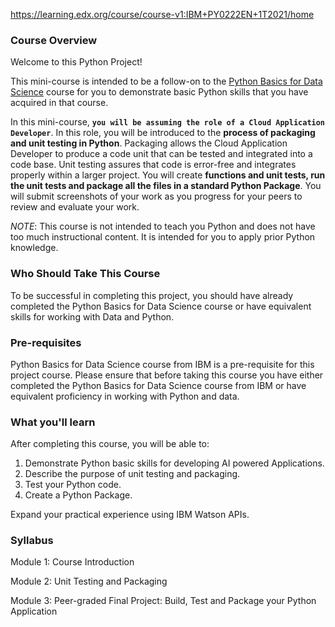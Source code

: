 https://learning.edx.org/course/course-v1:IBM+PY0222EN+1T2021/home

### Course Overview
Welcome to this Python Project!  

This mini-course is intended to be a follow-on to the [Python Basics for Data Science](https://www.edx.org/course/python-basics-for-data-science) course for you to demonstrate basic Python skills that you have acquired in that course.

In this mini-course, **`you will be assuming the role of a Cloud Application Developer`**.  In this role, you will be introduced to the **process of packaging and unit testing in Python**.  Packaging allows the Cloud Application Developer to produce a code unit that can be tested and integrated into a code base. Unit testing assures that code is error-free and integrates properly within a larger project.  You will create **functions and unit tests, run the unit tests and package all the files in a standard Python Package**.  You will submit screenshots of your work as you progress for your peers to review and evaluate your work.

*NOTE*: This course is not intended to teach you Python and does not have too much instructional content. It is intended for you to apply prior Python knowledge.

### Who Should Take This Course

To be successful in completing this project, you should have already completed the Python Basics for Data Science  course or have equivalent skills for working with Data and Python.

### Pre-requisites

Python Basics for Data Science  course from IBM is a pre-requisite for this project course. Please ensure that before taking this course you have either completed the Python Basics for Data Science  course from IBM or have equivalent proficiency in working with Python and data.

### What you'll learn

After completing this course, you will be able to:

1. Demonstrate Python basic skills for developing AI powered Applications.
2. Describe the purpose of unit testing and packaging.
3. Test your Python code.
4. Create a Python Package.
<p> Expand your practical experience using IBM Watson APIs.


### Syllabus

Module 1: Course Introduction

Module 2: Unit Testing and Packaging

Module 3: Peer-graded Final Project: Build, Test and Package your Python Application
